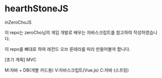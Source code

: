 # hearthStoneJS
inZeroChoJS

이 repo는 zeroCho님의 게임 개발로 배우는 자바스크립트를 참고하여 작성하였습니다.

이 repo를 뼈대로 하여 레전드 오브 룬테라를 따라 만들어볼까 합니다.

[초기 계획]
MVC

M:자바 + DB(개별 카드용)
V:자바스크립트(Vue.js)
C:자바 (스프링)


